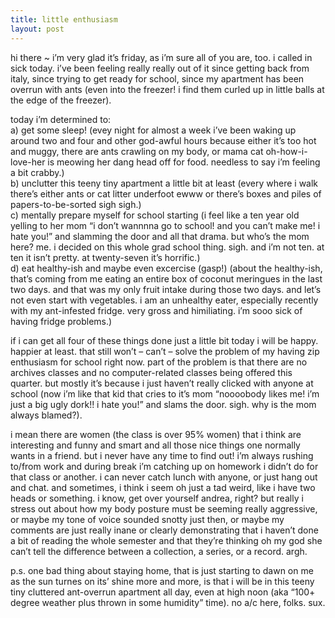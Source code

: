 ```yaml
---
title: little enthusiasm    
layout: post
---
```


hi there ~ i&#8217;m very glad it&#8217;s friday, as i&#8217;m sure all of you are, too. i called in sick today. i&#8217;ve been feeling really really out of it since getting back from italy, since trying to get ready for school, since my apartment has been overrun with ants (even into the freezer! i find them curled up in little balls at the edge of the freezer). 

today i&#8217;m determined to:  
a) get some sleep! (evey night for almost a week i&#8217;ve been waking up around two and four and other god-awful hours because either it&#8217;s too hot and muggy, there are ants crawling on my body, or mama cat oh-how-i-love-her is meowing her dang head off for food. needless to say i&#8217;m feeling a bit crabby.)   
b) unclutter this teeny tiny apartment a little bit at least (every where i walk there&#8217;s either ants or cat litter underfoot ewww or there&#8217;s boxes and piles of papers-to-be-sorted sigh sigh.)  
c) mentally prepare myself for school starting (i feel like a ten year old yelling to her mom &#8220;i don&#8217;t wannnna go to school! and you can&#8217;t make me! i hate you!&#8221; and slamming the door and all that drama. but who&#8217;s the mom here? me. i decided on this whole grad school thing. sigh. and i&#8217;m not ten. at ten it isn&#8217;t pretty. at twenty-seven it&#8217;s horrific.)   
d) eat healthy-ish and maybe even excercise (gasp!) (about the healthy-ish, that&#8217;s coming from me eating an entire box of coconut meringues in the last two days. and that was my only fruit intake during those two days. and let&#8217;s not even start with vegetables. i am an unhealthy eater, especially recently with my ant-infested fridge. very gross and himiliating. i&#8217;m sooo sick of having fridge problems.)

if i can get all four of these things done just a little bit today i will be happy. happier at least. that still won&#8217;t &#8211; can&#8217;t &#8211; solve the problem of my having zip enthusiasm for school right now. part of the problem is that there are no archives classes and no computer-related classes being offered this quarter. but mostly it&#8217;s because i just haven&#8217;t really clicked with anyone at school (now i&#8217;m like that kid that cries to it&#8217;s mom &#8220;noooobody likes me! i&#8217;m just a big ugly dork!! i hate you!&#8221; and slams the door. sigh. why is the mom always blamed?). 

i mean there are women (the class is over 95% women) that i think are interesting and funny and smart and all those nice things one normally wants in a friend. but i never have any time to find out! i&#8217;m always rushing to/from work and during break i&#8217;m catching up on homework i didn&#8217;t do for that class or another. i can never catch lunch with anyone, or just hang out and chat. and sometimes, i think i seem oh just a tad weird, like i have two heads or something. i know, get over yourself andrea, right? but really i stress out about how my body posture must be seeming really aggressive, or maybe my tone of voice sounded snotty just then, or maybe my comments are just really inane or clearly demonstrating that i haven&#8217;t done a bit of reading the whole semester and that they&#8217;re thinking oh my god she can&#8217;t tell the difference between a collection, a series, or a record. argh. 

p.s. one bad thing about staying home, that is just starting to dawn on me as the sun turnes on its&#8217; shine more and more, is that i will be in this teeny tiny cluttered ant-overrun apartment all day, even at high noon (aka &#8220;100+ degree weather plus thrown in some humidity&#8221; time). no a/c here, folks. sux.